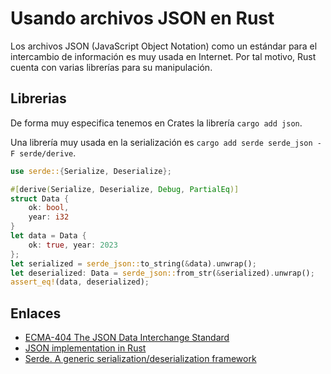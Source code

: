 # Usando archivos JSON en Rust

Los archivos JSON (JavaScript Object Notation) como un estándar para el intercambio de información es muy usada en Internet. Por tal motivo, Rust cuenta con varias librerías para su manipulación.

## Librerias

De forma muy especifica tenemos en Crates la librería `cargo add json`.

Una librería muy usada en la serialización es `cargo add serde serde_json -F serde/derive`.

```rust
use serde::{Serialize, Deserialize};

#[derive(Serialize, Deserialize, Debug, PartialEq)]
struct Data {
    ok: bool,
    year: i32
}
let data = Data {
    ok: true, year: 2023
};
let serialized = serde_json::to_string(&data).unwrap();
let deserialized: Data = serde_json::from_str(&serialized).unwrap();
assert_eq!(data, deserialized);
```

## Enlaces

* [ECMA-404 The JSON Data Interchange Standard](https://www.json.org/json-en.html)
* [JSON implementation in Rust](https://crates.io/crates/json)
* [Serde. A generic serialization/deserialization framework](https://crates.io/crates/serde)
